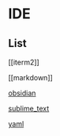 # IDE


## List

[[iterm2]]

[[markdown]]

[obsidian](obsidian.md)

[sublime_text](sublime_text.md)

[yaml](yaml.md)
